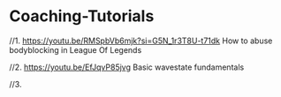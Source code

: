 # Coaching-Tutorials

//1. https://youtu.be/RMSpbVb6mjk?si=G5N_1r3T8U-t71dk How to abuse bodyblocking in League Of Legends

//2. https://youtu.be/EfJqvP85jvg Basic wavestate fundamentals

//3. 
